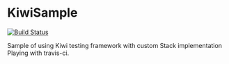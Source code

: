 KiwiSample 
==========
[![Build Status](https://travis-ci.org/somedev/KiwiSample.svg?branch=master)](https://travis-ci.org/somedev/KiwiSample)  

Sample of using Kiwi testing framework with custom Stack implementation
Playing with travis-ci.
